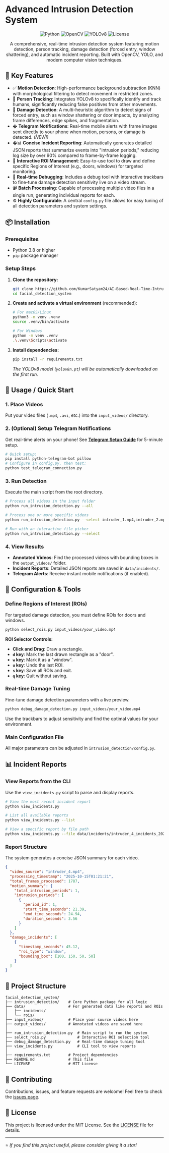 # Advanced Intrusion Detection System

<p align="center">
  <img src="https://img.shields.io/badge/Python-3.8+-blue.svg" alt="Python">
  <img src="https://img.shields.io/badge/OpenCV-4.5+-green.svg" alt="OpenCV">
  <img src="https://img.shields.io/badge/YOLOv8-Ready-purple.svg" alt="YOLOv8">
  <img src="https://img.shields.io/badge/License-MIT-blue.svg" alt="License">
</p>

<p align="center">
  A comprehensive, real-time intrusion detection system featuring motion detection, person tracking, damage detection (forced entry, window shattering), and automatic incident reporting. Built with OpenCV, YOLO, and modern computer vision techniques.
</p>

<!-- 
<p align="center">
  <img src="docs/demo.gif" width="80%">
</p>
-->

## 🌟 Key Features

- ✅ **Motion Detection**: High-performance background subtraction (KNN) with morphological filtering to detect movement in restricted zones.
- 👤 **Person Tracking**: Integrates YOLOv8 to specifically identify and track humans, significantly reducing false positives from other movements.
- 🚪 **Damage Detection**: A multi-heuristic algorithm to detect signs of forced entry, such as window shattering or door impacts, by analyzing frame differences, edge spikes, and fragmentation.
- � **Telegram Notifications**: Real-time mobile alerts with frame images sent directly to your phone when motion, persons, or damage is detected. *(NEW!)*
- �📊 **Concise Incident Reporting**: Automatically generates detailed JSON reports that summarize events into "intrusion periods," reducing log size by over 90% compared to frame-by-frame logging.
- 🎯 **Interactive ROI Management**: Easy-to-use tool to draw and define specific Regions of Interest (e.g., doors, windows) for targeted monitoring.
- 🔧 **Real-time Debugging**: Includes a debug tool with interactive trackbars to fine-tune damage detection sensitivity live on a video stream.
- 📹 **Batch Processing**: Capable of processing multiple video files in a single run, generating individual reports for each.
- ⚙️ **Highly Configurable**: A central `config.py` file allows for easy tuning of all detection parameters and system settings.

## 📦 Installation

### Prerequisites
- Python 3.8 or higher
- `pip` package manager

### Setup Steps

1.  **Clone the repository:**
    ```bash
    git clone https://github.com/KumarSatyam24/AI-Based-Real-Time-Intruder-Detection-System-Using-Face-Recognition-and-Telegram-Alerts.git
    cd facial_detection_system
    ```

2.  **Create and activate a virtual environment** (recommended):
    ```bash
    # For macOS/Linux
    python3 -m venv .venv
    source .venv/bin/activate

    # For Windows
    python -m venv .venv
    .\.venv\Scripts\activate
    ```

3.  **Install dependencies:**
    ```bash
    pip install -r requirements.txt
    ```
    *The YOLOv8 model (`yolov8n.pt`) will be automatically downloaded on the first run.*

## 🚀 Usage / Quick Start

### 1. Place Videos
Put your video files (`.mp4`, `.avi`, etc.) into the `input_videos/` directory.

### 2. (Optional) Setup Telegram Notifications
Get real-time alerts on your phone! See **[Telegram Setup Guide](TELEGRAM_README.md)** for 5-minute setup.

```bash
# Quick setup:
pip install python-telegram-bot pillow
# Configure in config.py, then test:
python test_telegram_connection.py
```

### 3. Run Detection
Execute the main script from the root directory.

```bash
# Process all videos in the input folder
python run_intrusion_detection.py --all

# Process one or more specific videos
python run_intrusion_detection.py --select intruder_1.mp4,intruder_2.mp4

# Run with an interactive file picker
python run_intrusion_detection.py --select
```

### 4. View Results
-   **Annotated Videos**: Find the processed videos with bounding boxes in the `output_videos/` folder.
-   **Incident Reports**: Detailed JSON reports are saved in `data/incidents/`.
-   **Telegram Alerts**: Receive instant mobile notifications (if enabled).

## 🔧 Configuration & Tools

### Define Regions of Interest (ROIs)
For targeted damage detection, you must define ROIs for doors and windows.

```bash
python select_rois.py input_videos/your_video.mp4
```
**ROI Selector Controls:**
-   **Click and Drag**: Draw a rectangle.
-   **`d` key**: Mark the last drawn rectangle as a "door".
-   **`w` key**: Mark it as a "window".
-   **`u` key**: Undo the last ROI.
-   **`s` key**: Save all ROIs and exit.
-   **`q` key**: Quit without saving.

### Real-time Damage Tuning
Fine-tune damage detection parameters with a live preview.

```bash
python debug_damage_detection.py input_videos/your_video.mp4
```
Use the trackbars to adjust sensitivity and find the optimal values for your environment.

### Main Configuration File
All major parameters can be adjusted in `intrusion_detection/config.py`.

## 📊 Incident Reports

### View Reports from the CLI
Use the `view_incidents.py` script to parse and display reports.

```bash
# View the most recent incident report
python view_incidents.py

# List all available reports
python view_incidents.py --list

# View a specific report by file path
python view_incidents.py --file data/incidents/intruder_4_incidents_20251015_012121.json
```

### Report Structure
The system generates a concise JSON summary for each video.

```json
{
  "video_source": "intruder_4.mp4",
  "processing_timestamp": "2025-10-15T01:21:21",
  "total_frames_processed": 1787,
  "motion_summary": {
    "total_intrusion_periods": 1,
    "intrusion_periods": [
      {
        "period_id": 1,
        "start_time_seconds": 21.39,
        "end_time_seconds": 24.94,
        "duration_seconds": 3.56
      }
    ]
  },
  "damage_incidents": [
    {
      "timestamp_seconds": 45.12,
      "roi_type": "window",
      "bounding_box": [100, 150, 50, 50]
    }
  ]
}
```

## 📁 Project Structure

```
facial_detection_system/
├── intrusion_detection/    # Core Python package for all logic
├── data/                   # For generated data like reports and ROIs
│   ├── incidents/
│   └── rois/
├── input_videos/           # Place your source videos here
├── output_videos/          # Annotated videos are saved here
│
├── run_intrusion_detection.py  # Main script to run the system
├── select_rois.py              # Interactive ROI selection tool
├── debug_damage_detection.py   # Real-time damage tuning tool
├── view_incidents.py           # CLI tool to view reports
│
├── requirements.txt        # Project dependencies
├── README.md               # This file
└── LICENSE                 # MIT License
```

## 🤝 Contributing
Contributions, issues, and feature requests are welcome! Feel free to check the [issues page](https://github.com/KumarSatyam24/AI-Based-Real-Time-Intruder-Detection-System-Using-Face-Recognition-and-Telegram-Alerts/issues).

## 📝 License
This project is licensed under the MIT License. See the [LICENSE](LICENSE) file for details.

---
⭐ *If you find this project useful, please consider giving it a star!*
